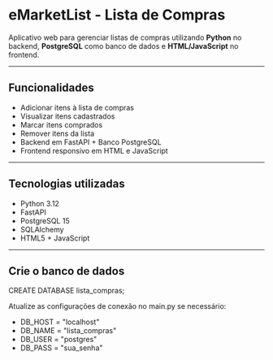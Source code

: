 # eMarketList - Lista de Compras

Aplicativo web para gerenciar listas de compras utilizando **Python** no backend, **PostgreSQL** como banco de dados e **HTML/JavaScript** no frontend.

---

## Funcionalidades

- Adicionar itens à lista de compras
- Visualizar itens cadastrados
- Marcar itens comprados
- Remover itens da lista
- Backend em FastAPI + Banco PostgreSQL
- Frontend responsivo em HTML e JavaScript

---

## Tecnologias utilizadas

- Python 3.12
- FastAPI
- PostgreSQL 15
- SQLAlchemy
- HTML5 + JavaScript

---

## Crie o banco de dados

CREATE DATABASE lista_compras;

Atualize as configurações de conexão no main.py se necessário:
- DB_HOST = "localhost"
- DB_NAME = "lista_compras"
- DB_USER = "postgres"
- DB_PASS = "sua_senha"


